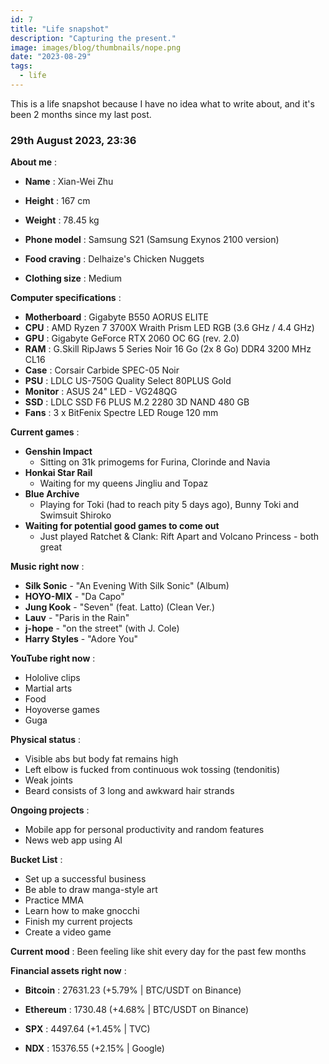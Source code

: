 ```yaml
---
id: 7
title: "Life snapshot"
description: "Capturing the present."
image: images/blog/thumbnails/nope.png
date: "2023-08-29"
tags:
  - life
---
```


This is a life snapshot because I have no idea what to write about, and it's been 2 months since my last post.

### 29th August 2023, 23:36

**About me** :

- **Name** : Xian-Wei Zhu

- **Height** : 167 cm

- **Weight** : 78.45 kg

- **Phone model** : Samsung S21 (Samsung Exynos 2100 version)

- **Food craving** : Delhaize's Chicken Nuggets

- **Clothing size** : Medium

**Computer specifications** :

- **Motherboard** : Gigabyte B550 AORUS ELITE
- **CPU** : AMD Ryzen 7 3700X Wraith Prism LED RGB (3.6 GHz / 4.4 GHz)
- **GPU** : Gigabyte GeForce RTX 2060 OC 6G (rev. 2.0)
- **RAM** : G.Skill RipJaws 5 Series Noir 16 Go (2x 8 Go) DDR4 3200 MHz CL16
- **Case** : Corsair Carbide SPEC-05 Noir
- **PSU** : LDLC US-750G Quality Select 80PLUS Gold
- **Monitor** : ASUS 24" LED - VG248QG
- **SSD** : LDLC SSD F6 PLUS M.2 2280 3D NAND 480 GB
- **Fans** : 3 x BitFenix Spectre LED Rouge 120 mm

**Current games** :

- **Genshin Impact**
  - Sitting on 31k primogems for Furina, Clorinde and Navia
- **Honkai Star Rail**
  - Waiting for my queens Jingliu and Topaz
- **Blue Archive**
  - Playing for Toki (had to reach pity 5 days ago), Bunny Toki and Swimsuit Shiroko
- **Waiting for potential good games to come out**
  - Just played Ratchet & Clank: Rift Apart and Volcano Princess - both great

**Music right now** :

- **Silk Sonic** - "An Evening With Silk Sonic" (Album)
- **HOYO-MIX** - "Da Capo"
- **Jung Kook** - "Seven" (feat. Latto) (Clean Ver.)
- **Lauv** - "Paris in the Rain"
- **j-hope** - "on the street" (with J. Cole)
- **Harry Styles** - "Adore You"

**YouTube right now** :

- Hololive clips
- Martial arts
- Food
- Hoyoverse games
- Guga

**Physical status** :

- Visible abs but body fat remains high
- Left elbow is fucked from continuous wok tossing (tendonitis)
- Weak joints
- Beard consists of 3 long and awkward hair strands

**Ongoing projects** :

- Mobile app for personal productivity and random features
- News web app using AI

**Bucket List** :

- Set up a successful business
- Be able to draw manga-style art
- Practice MMA
- Learn how to make gnocchi
- Finish my current projects
- Create a video game

**Current mood** : Been feeling like shit every day for the past few months

**Financial assets right now** :

- **Bitcoin** : 27631.23 (+5.79% | BTC/USDT on Binance)

- **Ethereum** : 1730.48 (+4.68% | BTC/USDT on Binance)

- **SPX** : 4497.64 (+1.45% | TVC)

- **NDX** : 15376.55 (+2.15% | Google)
